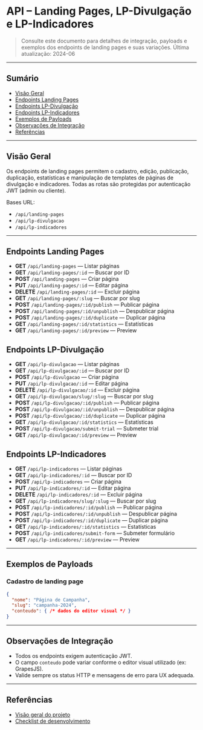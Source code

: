 # API – Landing Pages, LP-Divulgação e LP-Indicadores

> Consulte este documento para detalhes de integração, payloads e exemplos dos endpoints de landing pages e suas variações.
> Última atualização: 2024-06

---

## Sumário
- [Visão Geral](#visão-geral)
- [Endpoints Landing Pages](#endpoints-landing-pages)
- [Endpoints LP-Divulgação](#endpoints-lp-divulgacao)
- [Endpoints LP-Indicadores](#endpoints-lp-indicadores)
- [Exemplos de Payloads](#exemplos-de-payloads)
- [Observações de Integração](#observações-de-integração)
- [Referências](#referências)

---

## Visão Geral
Os endpoints de landing pages permitem o cadastro, edição, publicação, duplicação, estatísticas e manipulação de templates de páginas de divulgação e indicadores. Todas as rotas são protegidas por autenticação JWT (admin ou cliente).

Bases URL:
- `/api/landing-pages`
- `/api/lp-divulgacao`
- `/api/lp-indicadores`

---

## Endpoints Landing Pages

- **GET** `/api/landing-pages` — Listar páginas
- **GET** `/api/landing-pages/:id` — Buscar por ID
- **POST** `/api/landing-pages` — Criar página
- **PUT** `/api/landing-pages/:id` — Editar página
- **DELETE** `/api/landing-pages/:id` — Excluir página
- **GET** `/api/landing-pages/:slug` — Buscar por slug
- **POST** `/api/landing-pages/:id/publish` — Publicar página
- **POST** `/api/landing-pages/:id/unpublish` — Despublicar página
- **POST** `/api/landing-pages/:id/duplicate` — Duplicar página
- **GET** `/api/landing-pages/:id/statistics` — Estatísticas
- **GET** `/api/landing-pages/:id/preview` — Preview

## Endpoints LP-Divulgação

- **GET** `/api/lp-divulgacao` — Listar páginas
- **GET** `/api/lp-divulgacao/:id` — Buscar por ID
- **POST** `/api/lp-divulgacao` — Criar página
- **PUT** `/api/lp-divulgacao/:id` — Editar página
- **DELETE** `/api/lp-divulgacao/:id` — Excluir página
- **GET** `/api/lp-divulgacao/slug/:slug` — Buscar por slug
- **POST** `/api/lp-divulgacao/:id/publish` — Publicar página
- **POST** `/api/lp-divulgacao/:id/unpublish` — Despublicar página
- **POST** `/api/lp-divulgacao/:id/duplicate` — Duplicar página
- **GET** `/api/lp-divulgacao/:id/statistics` — Estatísticas
- **POST** `/api/lp-divulgacao/submit-trial` — Submeter trial
- **GET** `/api/lp-divulgacao/:id/preview` — Preview

## Endpoints LP-Indicadores

- **GET** `/api/lp-indicadores` — Listar páginas
- **GET** `/api/lp-indicadores/:id` — Buscar por ID
- **POST** `/api/lp-indicadores` — Criar página
- **PUT** `/api/lp-indicadores/:id` — Editar página
- **DELETE** `/api/lp-indicadores/:id` — Excluir página
- **GET** `/api/lp-indicadores/slug/:slug` — Buscar por slug
- **POST** `/api/lp-indicadores/:id/publish` — Publicar página
- **POST** `/api/lp-indicadores/:id/unpublish` — Despublicar página
- **POST** `/api/lp-indicadores/:id/duplicate` — Duplicar página
- **GET** `/api/lp-indicadores/:id/statistics` — Estatísticas
- **POST** `/api/lp-indicadores/submit-form` — Submeter formulário
- **GET** `/api/lp-indicadores/:id/preview` — Preview

---

## Exemplos de Payloads

### Cadastro de landing page
```json
{
  "nome": "Página de Campanha",
  "slug": "campanha-2024",
  "conteudo": { /* dados do editor visual */ }
}
```

---

## Observações de Integração
- Todos os endpoints exigem autenticação JWT.
- O campo `conteudo` pode variar conforme o editor visual utilizado (ex: GrapesJS).
- Valide sempre os status HTTP e mensagens de erro para UX adequada.

---

## Referências
- [Visão geral do projeto](../promptify-project-overview.md)
- [Checklist de desenvolvimento](../dev-checklist.md) 